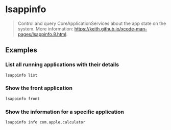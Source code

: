 # lsappinfo

> Control and query CoreApplicationServices about the app state on the system. More information: <https://keith.github.io/xcode-man-pages/lsappinfo.8.html>.

## Examples

### List all running applications with their details

```bash
lsappinfo list
```

### Show the front application

```bash
lsappinfo front
```

### Show the information for a specific application

```bash
lsappinfo info com.apple.calculator
```
